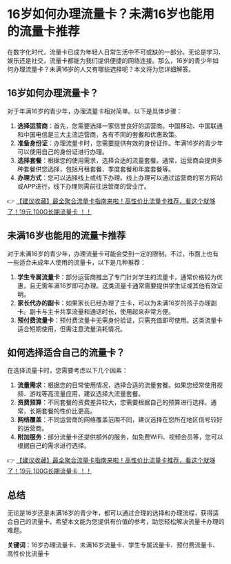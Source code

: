 # 16岁如何办理流量卡？未满16岁也能用的流量卡推荐

在数字化时代，流量卡已成为年轻人日常生活中不可或缺的一部分。无论是学习、娱乐还是社交，流量卡都能为我们提供便捷的网络连接。那么，16岁的青少年如何办理流量卡？未满16岁的人又有哪些选择呢？本文将为您详细解答。

## 16岁如何办理流量卡？

对于年满16岁的青少年，办理流量卡相对简单。以下是具体步骤：

1. **选择运营商**：首先，您需要选择一家信誉良好的运营商。中国移动、中国联通和中国电信是三大主流运营商，各有不同的套餐和优惠政策。
2. **准备身份证**：办理流量卡时，您需要提供有效的身份证件。年满16岁的青少年可以使用自己的身份证进行办理。
3. **选择套餐**：根据您的使用需求，选择合适的流量套餐。通常，运营商会提供多种套餐供您选择，包括月租套餐、季度套餐和年度套餐等。
4. **办理方式**：您可以选择线上或线下办理。线上办理可以通过运营商的官方网站或APP进行，线下办理则需前往运营商的营业厅。

👉 [【建议收藏】最全聚合流量卡指南来啦！高性价比流量卡推荐，看这个就够了！19元 100G长期流量卡 ！！](https://www.91haoka.cn/webapp/weixiaodian/index.html?shop_id=563381)

## 未满16岁也能用的流量卡推荐

对于未满16岁的青少年，办理流量卡可能会受到一定的限制。不过，市面上也有一些适合未成年人使用的流量卡，以下是几种推荐：

1. **学生专属流量卡**：部分运营商推出了专门针对学生的流量卡，通常价格较为优惠，且无需年满16岁即可办理。这类流量卡通常需要提供学生证或其他有效证明。
2. **家长代办的副卡**：如果家长已经办理了主卡，可以为未满16岁的孩子办理副卡。副卡与主卡共享流量和通话时长，使用起来非常方便。
3. **预付费流量卡**：预付费流量卡无需身份验证，只需充值即可使用。这类流量卡适合短期使用，但需注意流量消耗情况。

## 如何选择适合自己的流量卡？

在选择流量卡时，您需要考虑以下几个因素：

1. **流量需求**：根据您的日常使用情况，选择合适的流量套餐。如果您经常使用视频、游戏等高流量应用，建议选择大流量套餐。
2. **资费预算**：不同套餐的资费差异较大，您需要根据自己的预算进行选择。通常，长期套餐的性价比更高。
3. **网络覆盖**：不同运营商的网络覆盖范围不同，建议选择在您所在地区信号较好的运营商。
4. **附加服务**：部分流量卡还提供额外的服务，如免费WiFi、视频会员等，您可以根据自己的需求进行选择。

👉 [【建议收藏】最全聚合流量卡指南来啦！高性价比流量卡推荐，看这个就够了！19元 100G长期流量卡 ！！](https://www.91haoka.cn/webapp/weixiaodian/index.html?shop_id=563381)

## 总结

无论是16岁还是未满16岁的青少年，都可以通过合理的选择和办理流程，获得适合自己的流量卡。希望本文能为您提供有价值的参考，助您轻松解决流量卡办理的难题。

**关键词**：16岁办理流量卡、未满16岁流量卡、学生专属流量卡、预付费流量卡、高性价比流量卡